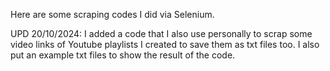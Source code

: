 Here are some scraping codes I did via Selenium.

UPD 20/10/2024: I added a code that I also use personally to scrap some video links of Youtube playlists I created to save them as txt files too. I also put an example txt files to show the result of the code.
